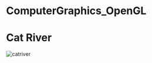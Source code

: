 # ComputerGraphics_OpenGL
# Cat River
![catriver](https://user-images.githubusercontent.com/23297062/52164594-05200f00-271e-11e9-9fb1-5864f66357b3.png)
